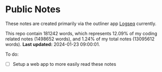 # Public Notes

These notes are created primarily via the outliner app [Logseq](https://github.com/logseq/logseq) currently.

This repo contain 181242 words, which represents 12.09% of my coding related notes (1498652 words), and 1.24% of my total notes (13095612 words). **Last updated:** 2024-01-23 09:00:01. 

To do:

- [ ] Setup a web app to more easily read these notes
